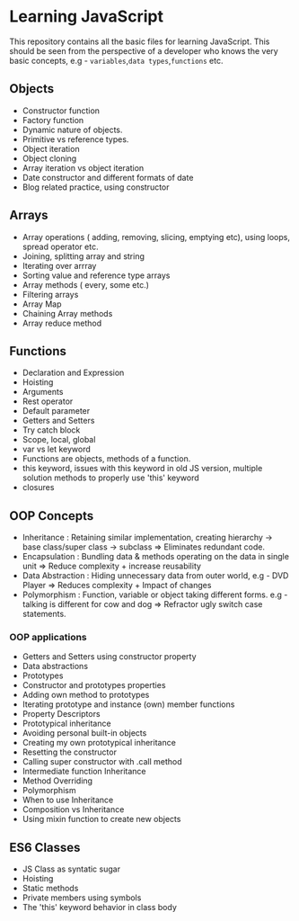 # Learning JavaScript

This repository contains all the basic files for learning JavaScript. This should be seen from the perspective of a developer who knows the very basic concepts, e.g - `variables`,`data types`,`functions` etc.

## Objects

- Constructor function
- Factory function
- Dynamic nature of objects.
- Primitive vs reference types.
- Object iteration
- Object cloning
- Array iteration vs object iteration
- Date constructor and different formats of date
- Blog related practice, using constructor

## Arrays

- Array operations ( adding, removing, slicing, emptying etc), using loops, spread operator etc.
- Joining, splitting array and string
- Iterating over arrray
- Sorting value and reference type arrays
- Array methods ( every, some etc.)
- Filtering arrays
- Array Map
- Chaining Array methods
- Array reduce method

## Functions  

- Declaration and Expression
- Hoisting
- Arguments
- Rest operator
- Default parameter
- Getters and Setters
- Try catch block
- Scope, local, global
- var vs let keyword
- Functions are objects, methods of a function.
- this keyword, issues with this keyword in old JS version, multiple solution methods to properly use 'this' keyword
- closures

## OOP Concepts

- Inheritance : Retaining similar implementation, creating hierarchy -> base class/super class -> subclass => Eliminates redundant code.
- Encapsulation : Bundling data & methods operating on the data in single unit => Reduce complexity + increase reusability
- Data Abstraction : Hiding unnecessary data from outer world, e.g - DVD Player => Reduces complexity + Impact of changes
- Polymorphism : Function, variable or object taking different forms. e.g - talking is different for cow and dog => Refractor ugly switch case statements.

### OOP applications

- Getters and Setters using constructor property
- Data abstractions
- Prototypes
- Constructor and prototypes properties
- Adding own method to prototypes
- Iterating prototype and instance (own) member functions
- Property Descriptors
- Prototypical inheritance
- Avoiding personal built-in objects
- Creating my own prototypical inheritance
- Resetting the constructor
- Calling super constructor with .call method
- Intermediate function Inheritance
- Method Overriding
- Polymorphism
- When to use Inheritance
- Composition vs Inheritance
- Using mixin function to create new objects

## ES6 Classes

- JS Class as syntatic sugar
- Hoisting
- Static methods
- Private members using symbols
- The 'this' keyword behavior in class body